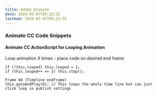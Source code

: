 ```yaml
---
title: Adobe Animate
date: 2024-03-07T05:22:23
lastmod: 2024-03-07T05:22:35
---
```


### Animate CC Code Snippets

#### Animate CC ActionScript for Looping Animation

Loop animation X times - place code on desired end frame

```
if (!this.looped) this.looped = 1;
if (this.looped++ == 3) this.stop();

Frame 60 (Timeline endframe)
this.gotoAndPlay(0); // This loops the whole time line but can just click loop in publish settings
```
